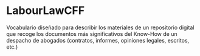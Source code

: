 # LabourLawCFF
Vocabulario diseñado para describir los materiales de un repositorio digital que recoge los documentos más significativos del Know-How de un despacho de abogados (contratos, informes, opiniones legales, escritos, etc.)
